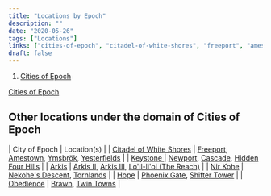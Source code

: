 ```yaml
---
title: "Locations by Epoch"
description: ""
date: "2020-05-26"
tags: ["Locations"]
links: ["cities-of-epoch", "citadel-of-white-shores", "freeport", "amestown", "ymsbrk", "yesterfields", "keystone", "newport", "cascade", "hidden-four-hills", "arkis", "arkis-ii", "arkis-iii", "loil-liol-the-reach", "nir-kohe", "nekohes-descent", "tornlands", "hope", "phoenix-gate", "shifter-tower", "obedience", "brawn", "twin-towns"]
draft: false
---
```


1. [Cities of Epoch](/notes/cities-of-epoch/)

[Cities of Epoch](/notes/cities-of-epoch/)

## Other locations under the domain of Cities of Epoch

| City of Epoch | Location(s) |
| [Citadel of White Shores](/notes/citadel-of-white-shores/) | [Freeport](/notes/freeport/), [Amestown](/notes/amestown/), [Ymsbrök](/notes/ymsbrk/), [Yesterfields](/notes/yesterfields/) |
| [Keystone ](/notes/keystone/) | [Newport](/notes/newport/), [Cascade](/notes/cascade/), [Hidden Four Hills](/notes/hidden-four-hills/) |
| [Arkis](/notes/arkis/) | [Arkis II](/notes/arkis-ii/), [Arkis III](/notes/arkis-iii/), [Lo'il-li'ol (The Reach)](/notes/loil-liol-the-reach/) |
| [Nir Kohe](/notes/nir-kohe/) | [Nekohe's Descent](/notes/nekohes-descent/), [Tornlands](/notes/tornlands/) |
| [Hope](/notes/hope/) | [Phoenix Gate](/notes/phoenix-gate/), [Shifter Tower](/notes/shifter-tower/) |
| [Obedience](/notes/obedience/) | [Brawn](/notes/brawn/), [Twin Towns](/notes/twin-towns/) |
